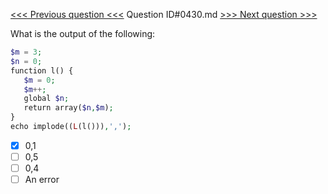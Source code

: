 [<<< Previous question <<<](0429.md)  Question ID#0430.md  [>>> Next question >>>](0431.md) 

What is the output of the following:

```php
$m = 3;
$n = 0;
function l() {
   $m = 0;
   $m++;
   global $n;
   return array($n,$m);
}
echo implode((L(l())),',');
```

- [x] 0,1
- [ ] 0,5
- [ ] 0,4
- [ ] An error
